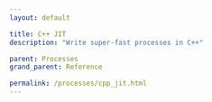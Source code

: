 ```yaml
---
layout: default

title: C++ JIT
description: "Write super-fast processes in C++"

parent: Processes
grand_parent: Reference

permalink: /processes/cpp_jit.html
---
```

